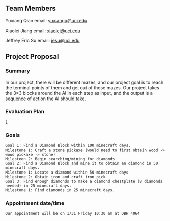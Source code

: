## Team Members
Yuxiang Qian email: yuxiangq@uci.edu

Xiaolei Jiang email: xiaolej@uci.edu

Jeffrey Eric Su email: jesu@uci.edu



## Project Proposal

### Summary

In our project, there will be different mazes, and our project goal is to reach the terminal points of them and get out of those mazes. Our project takes the 3*3 blocks around the AI in each step as input, and the output is a sequence of action the AI should take.

### Evaluation Plan

```content
1
```

### Goals

```content
Goal 1: Find a Diamond Block within 100 minecraft days.
Milestone 1: Craft a stone pickaxe (would need to first obtain wood -> wood pickaxe -> stone)
Milesteon 2: Begin searching/mining for diamonds.
Goal 2: Find a Diamond Block and mine it to obtain an diamond in 50 minecraft days.
Milestone 1: Locate a diamond within 50 minecraft days
Milestone 2: Obtain iron and craft iron pick
Goal 3: Find enough diamonds to make a diamond chestplate (8 diamonds needed) in 25 minecraft days.
Milestone 1: Find diamonds in 25 minecraft days.
```

### Appointment date/time

```content
Our appointment will be on 1/31 Friday 10:30 am at DBH 4064
```

